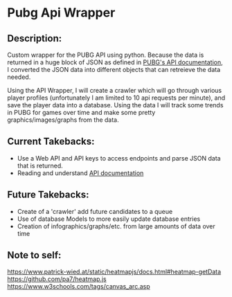 # Pubg Api Wrapper
## Description:
Custom wrapper for the PUBG API using python. Because the data is returned in a huge block of JSON as defined in [PUBG's API documentation](https://documentation.playbattlegrounds.com/en/introduction.html), I converted the JSON data into different objects that can retreieve the data needed.

Using the API Wrapper, I will create a crawler which will go through various player profiles (unfortunately I am limited to 10 api requests per minute), and save the player data into a database. Using the data I will track some trends in PUBG for games over time and make some pretty graphics/images/graphs from the data.

## Current Takebacks:
- Use a Web API and API keys to access endpoints and parse JSON data that is returned.
- Reading and understand [API documentation](https://documentation.playbattlegrounds.com/en/introduction.html)

## Future Takebacks:
- Create of a 'crawler' add future candidates to a queue
- Use of database Models to more easily update database entries
- Creation of infographics/graphs/etc. from large amounts of data over time

## Note to self:
https://www.patrick-wied.at/static/heatmapjs/docs.html#heatmap-getData
https://github.com/pa7/heatmap.js
https://www.w3schools.com/tags/canvas_arc.asp
